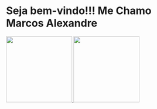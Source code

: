 # Seja bem-vindo!!! Me Chamo Marcos Alexandre
  <div>
    <a href="https://github.com/MarcosdeAndrade-byte">
    <img height="180em" src="https://github-readme-stats.vercel.app/api?username=MarcosdeAndrade-byte&show_icons=true&theme=dark&include_all_commits=true&count_private=true"/>
    <img height="180em" src="https://github-readme-stats.vercel.app/api/top-langs/?username=MarcosdeAndrade-byte&layout=compact&langs_count=7&theme=dark"/>
  </div>

  <div>
    
  </div>


  




